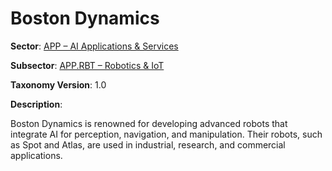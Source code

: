 # Boston Dynamics

**Sector**: [APP – AI Applications & Services](../taxonomy/app.md)

**Subsector**: [APP.RBT – Robotics & IoT](../taxonomy/app.rbt.md)

**Taxonomy Version**: 1.0

**Description**:

Boston Dynamics is renowned for developing advanced robots that integrate AI for perception, navigation, and manipulation. Their robots, such as Spot and Atlas, are used in industrial, research, and commercial applications. 

